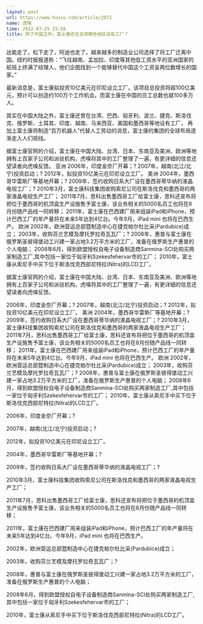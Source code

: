 ```yaml
---
layout: post
url: https://www.huxiu.com/article/2071
name: 虎嗅
time: 2012-07-25 15:58
title: 除了中国之外，富士康还在全球哪些地区设有工厂？
---
```

达能走了，松下走了，阿迪也走了，越来越多的制造业公司选择了将工厂迁离中国。纽约时报报道称：“飞往越南、孟加拉、印度等其他低工资水平的亚洲国家的航班上挤满了经理人，他们企图找到一个能够替代中国这个工资呈两位数增长的国家。”

最新消息是，富士康拟投资10亿美元在印尼设立工厂。该项目总投资将超100亿美元，预计可以创造约100万个工作机会。而富士康在中国的员工总数也就100多万人。

其实在中国大陆之外，富士康还曾在台湾、巴西、匈牙利、波兰、捷克、斯洛伐克、俄罗斯、土耳其、印度、越南、马来西亚、美国和墨西哥等地设有工厂， 再加上富士康将制造“百万机器人”代替人工劳动的消息，富士康的集团的全球布局逐渐走入人们视线。

据富士康官网的介绍，富士康在中国大陆、台湾、日本、东南亚及美洲、欧洲等地拥有上百家子公司和派驻机构，虎嗅将其中的工厂整理了一遍，有更详细的信息还望读者向虎嗅反馈。 亚洲 2006年，印度金奈厂开幕；? 2007年，越南(北江/北宁)投资启动；? 2012年，拟投资10亿美元在印尼设立工厂。 美洲 2004年，墨西哥华雷斯厂等基地开幕；? 2009年，签约收购日系大厂设在墨西哥蒂华纳的液晶电视工厂；? 2010年3月，富士康科技集团收购索尼公司在斯洛伐克和墨西哥的两家液晶电视生产工厂； 2011年7月，思科出售墨西哥工厂给富士康，思科还宣布将把位于墨西哥的机顶盒生产设施售予富士康，该业务相关的5000名员工也将在8月份随产品线一同转移； 2011年，富士康在巴西建厂用来组装iPad和iPhone，预计巴西工厂的年产量将在未来5年达到4亿台。今年9月，iPad mini 也将在巴西生产。 欧洲 2002年，欧洲营运总部暨制造中心在捷克帕尔杜比采(Pardubice)成立； 2003年，收购芬兰艺模及摩托罗拉奇瓦瓦厂；? 2008年，惠普与富士康在俄罗斯圣彼得堡动工兴建一家占地3.2万平方米的工厂，准备在俄罗斯生产惠普的个人电脑； 2008年6月，得到欧盟授权自电子设备制造商Sanmina-SCI处购买两家制造工厂,其中包括一家位于匈牙利Szekesfehervar市的工厂； 2010年，富士康从索尼手中买下位于斯洛伐克西部尼特拉(Nitra)的LCD工厂。

据富士康官网的介绍，富士康在中国大陆、台湾、日本、东南亚及美洲、欧洲等地拥有上百家子公司和派驻机构，虎嗅将其中的工厂整理了一遍，有更详细的信息还望读者向虎嗅反馈。

2006年，印度金奈厂开幕；? 2007年，越南(北江/北宁)投资启动；? 2012年，拟投资10亿美元在印尼设立工厂。 美洲 2004年，墨西哥华雷斯厂等基地开幕；? 2009年，签约收购日系大厂设在墨西哥蒂华纳的液晶电视工厂；? 2010年3月，富士康科技集团收购索尼公司在斯洛伐克和墨西哥的两家液晶电视生产工厂； 2011年7月，思科出售墨西哥工厂给富士康，思科还宣布将把位于墨西哥的机顶盒生产设施售予富士康，该业务相关的5000名员工也将在8月份随产品线一同转移； 2011年，富士康在巴西建厂用来组装iPad和iPhone，预计巴西工厂的年产量将在未来5年达到4亿台。今年9月，iPad mini 也将在巴西生产。 欧洲 2002年，欧洲营运总部暨制造中心在捷克帕尔杜比采(Pardubice)成立； 2003年，收购芬兰艺模及摩托罗拉奇瓦瓦厂；? 2008年，惠普与富士康在俄罗斯圣彼得堡动工兴建一家占地3.2万平方米的工厂，准备在俄罗斯生产惠普的个人电脑； 2008年6月，得到欧盟授权自电子设备制造商Sanmina-SCI处购买两家制造工厂,其中包括一家位于匈牙利Szekesfehervar市的工厂； 2010年，富士康从索尼手中买下位于斯洛伐克西部尼特拉(Nitra)的LCD工厂。

2006年，印度金奈厂开幕；?

2007年，越南(北江/北宁)投资启动；?

2012年，拟投资10亿美元在印尼设立工厂。

2004年，墨西哥华雷斯厂等基地开幕；?

2009年，签约收购日系大厂设在墨西哥蒂华纳的液晶电视工厂；?

2010年3月，富士康科技集团收购索尼公司在斯洛伐克和墨西哥的两家液晶电视生产工厂；

2011年7月，思科出售墨西哥工厂给富士康，思科还宣布将把位于墨西哥的机顶盒生产设施售予富士康，该业务相关的5000名员工也将在8月份随产品线一同转移；

2011年，富士康在巴西建厂用来组装iPad和iPhone，预计巴西工厂的年产量将在未来5年达到4亿台。今年9月，iPad mini 也将在巴西生产。

2002年，欧洲营运总部暨制造中心在捷克帕尔杜比采(Pardubice)成立；

2003年，收购芬兰艺模及摩托罗拉奇瓦瓦厂；?

2008年，惠普与富士康在俄罗斯圣彼得堡动工兴建一家占地3.2万平方米的工厂，准备在俄罗斯生产惠普的个人电脑；

2008年6月，得到欧盟授权自电子设备制造商Sanmina-SCI处购买两家制造工厂,其中包括一家位于匈牙利Szekesfehervar市的工厂；

2010年，富士康从索尼手中买下位于斯洛伐克西部尼特拉(Nitra)的LCD工厂。

